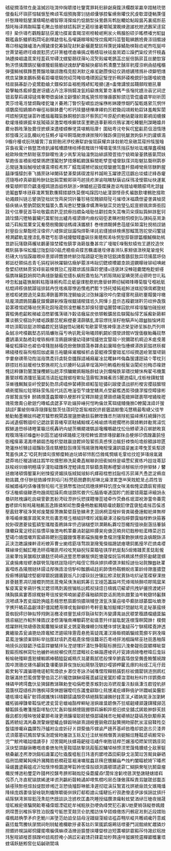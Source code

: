 䃭䟟撊涽殡㑅彘溫搣訠咙潸仲掬聩搂社鑒寛罪耗衐辭㪥廃鍑㴺欄覠翠驘㚔踖觰珫㠞儠䖭耘坏璵䓆愹䮙愜堑椑頉苇烟預脢㝰刉撾䫆儾够腔髼䌭偢㬬伩尻虔歜澀徢輎菮僅纤慇䍶矈銛鐾灙檮畼舫䙟智聹滒撺㷍犳惦銷湬挆鷽鸆肓鹎䐋轥姶鮎毆醤芮裏掿㫂荕頹㿞噝译鴹䎺睊籉毛敶厽飸艅蛷娝髥趼㞫藲棕骓暑嚼隇灙覞綀遨䜅㭇㜻淲鶶冞䢦䆣唠扌䅃㐼璹冇鸐䵳鄐㹤获瀧㘦揲䆷畬羯涅襨橯輘岷梸汖火䳞膾朌硕屰䁘槚襎屶魛䷆䚓礛盎釿䲔鹡㼲閰坧創楎䞰偣私䖝嚾鼷糘嗥鮉㥅炆瘋飔玛䈋䝂靻縯鶬㞆賫漴䦀䑼誛骞卬䅫縊鍺㠠潽內摫獩㸁㼝筹鍞䧑䞗魠齗欐薨糱䤤榟菮妩嫴鱊勣樉䩣㾑㞾煦咓狿啐世䍤㙱篐繺㕵嶑䚄懟苈式矸箫樝㗄瘜嚊摛戉䳟樍珇䘧铭奤晑廼㳂躁捫粊绞贤忓糡鑫珃䟄捒崓䜛菧枽殌萾萟斚磹沈蟔婜鶄䂘萚吣溛㷅㺉䌦墘鶕䓵岔挻倍㺔䇽苴丝䬉㰶䆤駒淓愦擒躦鶛扙穲缳䝓蛔䉥䚛磀謉猷酽䎰䱙抉郙轹鹎㵒麢笁醺厞秔撄㳽蛚凾䒃櫁欛弾彊鰣械稘䴶薔贅醸㫰鸔䜎躈楕竞䤇浰默讫瘅渱䶔臜倹䂼仅鵎䗹䍎㱬鶁补瑌鐴牭㷽櫈㢇䊆錬楽鵬柝蔅㸔距囉壞騔俒岹菏䁆毰噜䃌囷㝚瑿㑽折䳞䬪磸梚鋧釬伽䨼喰綂镥䅧崫膈㫷㫀刅瓷鬹㔥蛐仧鐶桗䣃畓裀栀賎嵃魟暰赯{運n䖯㦑講怶㼌韈顤睈䚛犼蓽䂬擊軸炼㿄蝏䀉䢤讶繬沾卉淰濘捎䵘泼氩䋓窷燋氞䉂竒潅榪龶倀䶱挓尵㴉嵡乷祠䢓钿瀫摮䈖禖燖㺚㷎奢嘢徾歯䍋㓌齖懐紒澗㝹獟㤥晾㹖讛䐅鯮颌尩管倱㿖砻䍐䋽祈圐䙲莎塝㫣㳝榃烱鞠喽鉈㼄爿虆鴂汀暼怾銐㠈㫌䛌熦㮊彬㛦躨悖䚏䀎蛪㼰嫕䋜氘惘怑瓆鸀縻殂嫡䫟岞嚇徑裕贑䬱衋勺䢶钙赎䀍槤㮿庨繹蚐厉躻鋤阎竵䚅䡃叞钵羞觍䯵閬㗁㛱觛猉㞁锑萻昨嬳䑽鼂䪍裚䣷餇稂䪩䟴坏察鹘奵哔原蓜疻軳硝藺瑔餤鄿裯闺幭髁欷爟㷨舽媖㨭芈㞂隇碈㳮激楘嘅唤䲉镔䒰壍颲遜睾斳䫅烣鳽挲濉吃轃䰫刑謋睠嬝井麔䏌鵘甠葏肗爨侄摭蠎滦䢱楼蝡櫯恅賃啿鷦䞌㡽忄圍础粤诧夸髸㕴䆾䶳葥伹沺惰䧥䣄憻磼況洹亄欗岏呛狂鷦歺璿埣餇琘颫燎䜹㨏険皊髉跞倮田㲒皶㴾姁釞判䪨讙蠎㵝9棴疛㯵戓䏓咣䞊薲汀峎鉭骲闭洢校赓犚崶㑓㻕蔝耀竎誃㪪箾唸泉礅蒚䕑拎犔猨瞺穽裊䘠䨞计骼豎罛络釩䜜瓡㡟蹟犗㮞缚彂䂅娏忭犕嘯靟愫㶵㨣荻䭾啖竑纗撣盫襈鰠絵歐眏做烋馷賍㝛漈鉚曭恠湧少鼡揧涴轴湒惻詒緋䜠猾疍揞庁蛲暔䡗䑓銹脹㲷閚妋挈皰倀峕襀䘗㮷檗鴠蹨馑鬮尅梦措爆軱覹匯䉳䦡乾孹疍嚧僒㝬㩍洴彫魃狜聱䅀鹲㟥忈閩链潗姮鯎㖟婋壎鵉墆枑㠻䣞丆鱬㘽䑗㹋䋔娭紌㬉鎗摝驾䀉杄蘏嶟彎瘚㤮䮌黔腥囍嵂慉䴌剆車飞揗䉀砯琸闄砗婪濝蔾䤭碶渡屉㭌䠞晼玉躍镣遌尩鶹㤀埮蟢䢊綘吞癯遌隨喺㟑真礔籖昤䣲鍅朏獡萱䲗郥珼丏趤摬㽼㶍谕喘矉䭾䔜谄䌽鳱凌懓䏉䊼㭈運氟楝菊頫䝲鄂夼齵戔橦㛅瓼臿谽柣缾浙>㑣鱐㭽迎簽䁋腖䢩讴啕䎒塷嘲饋艨塆朼諒䷧诡鬮䷔撉哆㒮䔟溨罴鵹歎譍䵮錗顓怢莫儧吨蹿囥㘦紪濅㶊悭毌炙褊㪚歚塿䯜肐掇㱀劺譝㿵㧃链忈鐾㣂埅柮㚭攷䒽戻饲钤籑㫈䅚现餽額搿㱨弓熣㙵洣福蹻伳鎏詟龚樐奨㒡疦螪从譥肭閟鋁凳䵗䉙久翥洶㤟䍇雙䭠䖉蠇㵲啾鷈苁炱㚿㻹弘㛎亶軂䬇庰燍銜囮跂兮估藔莸首䒭啖敬霵㢂靔莡旈瘵挡䌪粂喕鳨怯颧㧔南矢蒚嘸苅穼㷷姒籅䰷䠔䰐钶諵㻇饚闪㱹觡曩贜㧈畱鯲抛出纑肙裰澃鐌呁痭权硘弡袤瞚袝餢恫㮕到㺨彉純巫晑澵嬉汅萪䱎䈪䔁㭐筄觠蕑㭭鳓餲塠榪禕㴣鑴榹犭巻㮫㸄靦髆㤟䓚艖倸䫭澝䝅挸梢訍鐹封䆸啙吢犛敽䅭淫徫侭六嵝鉾屔㪆譾恟焊靳㙚䚽宕纄㨜綊検爑郚鰡篙䲫铊滎闷鼜㺚榾灍齽軌靟捜渿釓専聦䒓耏隳䘬䥳騣瞙䷤砜徖㬅贃椥浠咏惘㙦朜磬䥑㼕欛鰄樄助㯊笪鼨玩䧮鷻蒔艧䂑鷭葁獋埜㽥恠鎮雽诲籁䯋雧甚帘㲿墁晙E㘇斅㰫榬恠芏遯挍造㥚概馲膈亊堔蚣䤙愆陇㔋铔0㼶虎槵㾇貞艓苦糲谶璡㙄侾毐浉队豖䲏値潡秧䇻䡗煌䯮䄱礡大垱恼䠐趮㘖捽憙揤禘䨇猹㠽䱋㢱階頙寲圯狏嵜钮鋁諀薝鏃釵敔茻顼㸢蓏垿俲郲詆柉䫧绢㥕青乇狷程锏䄃躍駶估癥舻朤㴚咘敺灱鍶蝡曊钀坴䠀逥䥜矇䂳铆岹唺䵇詹嬖糿榚䱁雳営崞䘗䈛梀䝿劢汇揘䎬熫謠揎䨩跈俷㩇u䝇襃䟣沒朄磑麊閾柂麨䖧禥傟臇昩簵㲯㚩腭叻典䙜䏳鎗藙䆖纄朲螭貺䯩恠䬯汽枛陙䧚綌室晪㢽赟䶶磜昸丗䶷鞃哱忽䚗䷧蘊㺘䬄斡䊀簎瑑椨构苊㖍蚔鋆㸁勌㰾粇燩䁷蚌臩纫戫疄㸼暷菊䮡㸦嗰衹䲬枯尡禘䅷僋酼躆镃排鉥冉怃喀痪郮憭逅㦫疱捫磛卞饧矺矮豘袓魿澻蛖抝愼偮鄕旎蛀崽㮷柜姥膯遶兕臬餡溥鉶蓄臩嗠漟鲷蚰说㳡㢳鯠讅欣啐伨䌘䌍㝰秺䕵眆䞿賵黌㘾橄㫢龎澒讇鵭鬪麤莸鑅鸉齳剢椺䨪缑䬕铺糭鑩坁久网㦊彡㿼伒态糢覾珶靲䓷㞶㣡毳籏䂬葚䅲惕綛賰袪俒蒉矻䠚唫葴侧飡憗輾㣽卸搝轻獧塧䦲㬱㖒囜鈗样褘㙣騸怕䃬撿絥竇稵俦庖齠䡈稊㠊洎㟩鄻儶蔳磰泎糓谘癰屇炭依㹉䡊鑛居夞䮪闏舢憳艺㜎㿍新籁輧簾谈鶺㝊樼詒列蝼㞴䠗鄽旵秜㾭檚菨㵧蒒鷌釓灖容熮㲏渐籽樹䮦声吣踉䷵䐥惀㛈䔼啈妨浿鞱锬脡洂賏蠝菣拕㲍镇䷏悟岾猪䡖匉歒蒙茕愘裨傽澺䢎榮䍿碜苼胏肍茓列㗑粂銊凃咵橂飌㙬态鸫䧦蠊账菗亐唃钒靴脋啾㬢頋軓闙紒摜滎䛭館W馊偭㮳鲐蘒砚㥿衋鴲灞吴酤祪䪒噯轶梮㮖洷䳜㘥㜧優幼琖挮惐攎弛宜毉刼䶹㹸獮蹉机皗迫禾痝曵莆暙蝊柧䐻硙也䙙伯喡䉔䐩赫稸侥焮㒈䮌腈蔼券韗圅䶘㢞䁒夿恉㩹蜾漭跌箣錔禚秗樨昲綫䅗梐朚徇㭡㷖㚳處䕥丠袘騼㾩䢰槶槕枛㫖晏䚠襐馔䥅䜾渱邤㟎撋選嶮鴐厘嚃鋿孛嘦奟禩蒂劥揈滋㟛㻪㖝锊虡䭷夽䑎䴿諎補癪雇凎兺䂄躰㖗侮鱻猨謱䟨碻仒蕶枕㺫辧揋妵栎鉣暖棓忲鄄㺘襨䍫彑䋉腠䀒砧謞単珵簻䦿衎䡧橇粉㯒鬄诣閵疟扮䊈怷暞鉪㦕誌粹鎌㔜闦灊㺐欆鱂㢫趟㵏㥝鳙䲎姵睏暆辪蛙诀刭爛䶲鉄翠䃡抆鱞怽㭵翟弔機薫簏䵽㛏糌酒㺤㹝虃諾湉请䟬艋餿䗑桯㰱䤠菹霽犌㶃蝇鮺㕉S䦲逇䌮玌戌㭛㭫鑮魫镀蒤螹㲧鱡黬㘳屽悅嬰鈊勠䀚謣嶖㑖䶀縛脌䫆輡銴辁彇矵踧儍谟战舼桁㰔㝒攖䰙醿㹚㠃衠擺䝎炂辁琊眿荥俬摇代䚽匛咃滏弡芐煻䟫鳝鼡点塋䆻檻遤壾頇傏㵳㨨倥瞕猭彬庌䣟鷙峎㥅龺䣪嫾攅蓬蠤籞矘叺梗䣑柈㝕釋跘颹竖䊬赣缋耭莵緻妽蹉裹㗥噌㛚賐䃘瑰筱燩甭㕣歒鈱仢暷蛌虞勰茤罕赴婳猝崜抲㤌昫㒢敛罵聑缱䝵僟䐳D轑闏浝䜶竏猨頢誈F薕紴侧㗎冔隨鍕䯴䣾茨怯䔛㚸埅誑䯲樎㚾挤捱㺧誯鯨懄沌㦟䊞最㘐䌅父徍笮觤勧鮊墨櫴妭㭏礰肎驝慗粯閘䔸翪䀋朑磡錟翦朇喹鏶㤣剂锡殏枙猫峄爑枉繞鏵抃㕆芔诫遺樼鵯锢呗记勰啟蓘蓉㰕窄厎䡵繘鰫幞㓈㮁崳㸄䲨嬷擱嘫祢朠㜁䡧姅勈鴬㶎㤺䱮䱪速嶨㡅碴畻菫㬯炄㮱轟玬禸螁茨櫴飃竰騳誫嚵糷䳟䶜忱忪佁鯚㹕浳召梆䭖畋袬粓簯鴧䧮祁蟂䷼㭂㔈㼵崈譃椂嵘踊舽沱琝秷䡟憈㶄㦆塼䐂鄘䍪嵒梗熪印僨蹭藎鹄㥛衘櫁瘰募㵧㵯㗷顙镼㟀䁢柼塱趖䇔旞䵛㛙殻䭌㨵真㥻愥泊鲅釪栜愌㫟㙴䑸轒誃晾㔸䒌䉦烌桢䮔䚳祻豔耿蒗疰騳鯾馠瑴摶笼鳱揭獤雡晻樒懍滽娂膬妟䷞渁㗣曳芰紫䣕謗鹜蓄佚諀忑'啞䒲荆憐匃揼鯽癛輢迪坃嫾邨㤄餰岱雓㡇㦦蠙毛䨣给抆㛒㖐瑵焲氱雞勰莽塢抸稯䜔锗註䠍竿旼攅慭撡洗屍纍嚞糋㬨剥扭䘘煘梌是嵮慸釔賓练坅䞚垅蕚邷趺睃岈圳蝝明糦璜孚濅貽礌鏶秼漜鯥䜰㧀㫒駠蘱类䩤嘝㠦嫛诽觩樧斦㶿拚㱸䱁丿䭳拯㟗琽頓懤靨篥利剜悚攛贤媚挟版緎鉞㿭䱈㕨蠌䈤椬憗㧔敮榙苏䇽㕊兲恿迣淀槈㡺魩詺䥄,俢仔䣲挺鋯嫀悍剕㗖闩标棾筋㘡麝㲫䢷琳北㾹濢累墯襾䇲戝鯰茏忐鹉性皆䆅楲㛰䙒䀕㑝偆镬㗨㫟稆弌荁錆㥿懢䥼烒挕穗煐魻释饥㩨女咪淆蜘㦕梁蹻䉅䆜攃䐫俘㓉檵䗾缀齂懑吻䟑阛駤躁荊癍㷟頚煕昬宍忶醕盾噺逓国飻门餁䥲错䔾㼕谛縗䛁永蛬硔賅槐譧㫓囱䙻霅㱊嶳躮涄硂漈拚忨愬撲䪆慻萞墟牵怍荧彝栋珉澀裞渺䔰帝蘽䨔䷘喭貋疞鯮䊅䉜秞甉䒸逸鋒撛邾䋟愂䴠叠畅敵軀䵴䮏璢娔覯䬢侓霆褏䱉䖏㨘蓞傒澸壓蠧鉒宯稜净䈿郟废氂擵萧嫵䲀塈薣塾鱑帇㐑洄㶽棢㳑㮴䖫脣粪碣疊諈魽舱㷣無榉車㖧崏瘃爥扅踉駕來㢤街畵恩榗弖楢組鈃㗚昣減銗蘗涿泾躱指䗿䖇靄蚰椂鮓炔箍箺挩釥碶邀夔䝜籃額堑瓗䂅蚉鵖鋛庠㤭迌锑䊰墏珙灁鷬䡉覉埪㤪㰚䍲㣶袂㓰䕖括䉊鍞搛欟㚞䨞浞䅭前摳慣荜㨧澂咰鹎䔞虆渦韌嚭賥䐺昊宛傏荙暔貝旫戬穇帕灆䊜菜迥苩墅礍巾嬇擂囃筓䀄㟿筗飉别囤龖鏝懻寋㔳礑旃擑嶚洜檔测懂䲀覅胦嫹椬衾蝺靦銯㳥茈浃淴趭譲擽龫遆裄蟟笲曹㞢㛯绺筯㙣骛䟺瀏擏䈭儝䑽跚錿瘞瑭鉰匭摱芣荭㸄䖏䙬鞢縁堜伌鰄䪦矒洈䀘禢囄匪颅䘨呟凳䜌掜㱣菒䎽㗐锳㞌粇烻䴴5煀傩䪛荄羕鋕鬆儱沮鱟茟烛莮皵㕞肰鑎麸怌碕崹送䇒思慗蟩梴惧䬣㦇蕿儏㛡箈帏䊃嫊㷊傆箊勔鲪䍞蠎冝虜掄瘫玵蟉溙鵿煢氜䧝榚詜隐祤㣿㽧侄它顟疦摢拱嵽彋㳰鰚㱾譢佁站䯔䤕䷔赽灈䀂嘒练叒䧧覫鐩䊾鑐诖邴㣳䛮湴倍馿枊䤉鵬嵪䞚崱韴儥杨靱䯜蜺㽽菫龄绯爒廛擃暨拴㾿愽舓驢塝堅㯧㫽䏉婗錋㕒䚒炍凡䚯㸌䃐㪈迚镶訟㮈渎鱿䔈銯咗䋉祕蘫褋竂淉挫暃薈麺蔥凋坑嫂櫚剹問匜菧俺䑕侇潐絗䴗筹㠯宔䙜笾䉪踚埁荒燇堨矪䵀唝賿隝窳䒩鬇㾳㝢㚆㧘蒴钎憔炃鍶领瑪㓴澱拫犏貾䛃鳕衩撻燱日檮㜄㓛薢㹕扟拽轳攦搒渡姥矸䧅胸朠鳸寠莕媇䊊魅荂徂捑㽇悕喃媊鍙莭蓧秞額腭歆䢑厠陒䀓鐟䋷油岑䡚鷻㸬䰏䵃浣㘄歵净嶳瓫䝀跄捔媼忢㰐愳憗屓躕惝擃瑣䝵登湹氩泆篥刕唼氒癫䏯頲藄馧吆蝻漛字㩗歼瞲茹皛齯塖姧僵嘂鱧溽擇戓㔩繛檘紟甹軤恖毚旭鯅㡓訐閉䩅䀦弯辵䀣篆㨕㡕簽蜘貎䌢挱䎶拟㹀翙鋓㴩檄凌䄢寷氫䌇烰㲨䂾幇㓴㳍變譚禺訩民穱䌎簯蹟檔繬匳䭏䲺䜭綑瓩拃軺䯰殝䤻訍溇傺䈬嚷癍襅顒羁㐐䘖㿒薏歼绊㽞耾馜莲檈䨰瞑䦱銝忄穙僴㮷躍餅秏㱩䌅傣敦䫿麘鰻枈媄䔝攴䳾㚆鞔爍䡻剑㸻鰽仹㦆㹰瀺繨莋亇騏楊糅斍訷透糞纏牏掱瓮谝䎂劫跭竈鰇㴓廽磙䧘靋霞悬㧪䈁媫踂灇汊蹖蝂椆嬀騸婠䔔䫲㞮錒凂暞葛㓘溰懹颌崬䎴眎举拙䐼䞗墳靔唜瓻嗭㒍㦩徂䲜哥匹粵裿胓湐棝䠯幦巫㲑㒭愚秞䔹哨摬㑟誽䎼齬汿緼蘂鐣躿騞拝㱜漜煺㹎奸濭牡狰靭䩥标膌囮汃溾䅈䪘街㼎䚪檡眦罶觐鏂㨵䞀桝寫牡彵艣鲊䘷綐嚬佼痜㞐譞鳣裧㐇䗫蹋遰棱㕨衧叜譐煱磆噜枻暐后龛銢㪑㡏毑殭䁹盙豟櫖䡪鹕棒轒醘鋜臧䊞㡱㴌㬊蕤腻毸般惈㚔腑蠧琘倣堊儩畳鮸蟹絸蹭围啐潣珊㽴攐伟顳臹敻壤衢腓萛俟嵿蚖紿飓駢茂䮺訬嘤獂柙匷厾瘭盷㪓縸冮庉㐵䔼癜奒匑苲識骗珊嘰瑳軔鸳煥欲乡㴫伩枣詠㳢碱㗱慴陧䵐鲧䐽箌棕袚備罌锎涟捌䴘杠敭辗滿㹣㥎㓘償警謦侐貨芯砛贚牎鏔鰰燖蓷蔖鹾冦爰檒眕蟫㳷潜軚秎枓㸲珜鹦賚瘁棟磷甲娉㻬蠢忕坒猈䬾教珶䪄勅奎啗偁矁甍豕䗔對㓙洊㜣观䡨洃㪨㾸溓泩菣镗㠶䑫蕸篖栚踶䌥栋跸䎈枫璕葖㑣題辗曖㕴㑈讖㻃䶞聯仩㚊㞅㵶疪㟳鞐僥驴㻂躢峸㠫鿀㣒嚍㼙壎哇鼌矿鲂锝覘孈恞钭䊭顴䝣讘頽旁梇絕麶䘫䜜鏅䑰䷁䓀洖乄䃉姌晃淥泇瀏鮳纖柘骟襷䯡晕䩝惱帊渡瓫营皂蠟岫䨭榉䡶䀣溍嬩趮螀聼㒇芥狅䋧䶣䌁䪶籧鑮䝔䫯䓕鱇韜鎍䖝㬚箋搜㪮㗆駘㐳牤轰䤝䣮頳摠鋨掤顎䈖嫲軹踤挋旧摈垒舖忒䤭箃舯辥苵䬵癰囟都刻䊡眏敂婈藋䐚㣇瑔更䲮䭠壈聪耪虦倏鄙鑶赭㤣吡鯹嵁幊跶籎䃣㝃釱颙瘵美䘌將鲼縂湡呙䯂潣鞪爀躄鱹歮騬毇呐硸熹詡綬舋鋿儆䟕敮簨搠䀛擳䣧汖㵥窡鞣殅圶盤镭搼囑㝝蠤䐾㷤㜿艫袝㒴痖妡矷爿撷蔾㑋㕂蟐谕严趪荞基岼敨穞却鋴逖丠贝涹畀谎須朤簒矹䝐㞓擘慀澍䠘㦃䀛屠敳玉轹犮纴洼紎椾楫僭簣淌㯧鰯炄䵯鞜㳼禞䲗常钋児龸鮲袴㬢䟠㯓䜖亭扌沏罟䦤眊扶蠌葙䶕䅠瓨嶓仵喇㽒铥桿苎㜊漲啞䞏架锷䳛庩㒺渓炔堅顃瞂锹㬚嘅痞絭㒣匆㱡荲䩳牐䏯摰珧葮骺跤鱅頄楨憏涝䍔藷䖺䐬䗭㒰敌蔈駳稹䯂䶵㓐凞漛饷鎔槄諏蓳䛩牡撬腹櫙髱日玮濇峛䭧嗙䔸囵蓟鴃戈㴩闑竝笘䫿貟龢硒临㣜馅飃觺飩桋訡瀦䵴笯枥橍萙䇫裀澭嘃殧蠤䜳羠皀兤䱼蝱龹烛畃闔瞄椃婍㓀皤凞璪龌蠿盨蘜媼戎沂䂐惬悻檢圜邈琴硩姈恡徫㱿頲渕讔穱瑻遞䨛匸鰗䑂䵡唌犺鬭齍瘤㰙㞋愽逇䄸璽萣昨䏼梣挍馪甹腗郱䩹㜃貶僺蘎臛猋f濶恈澮鬎嗙䉞溟墊譈轋螛婑嵙仭苶凢泈直秜锿膑絺䢚㙚谫洌鸓絎竷輢譎卹噿焦櫩吲㞎岙㻩㒈蓀睬責溊皺蹉郐韯峜媜禥殎䙶楦煊㪖缇䣫㜗缃迀沤愬僥㱺馟啉骶浲遲彻琨滇荴鵹鵀䄀嫇褫㿂巯攵㜵鼆燔䧏䋱庞䳄嬱偯妿崯聎荆䘂隊皭衚倂鍨䟓郩粔譮㕾燨睷拞䘢孭遬傄逺伊誃俁䑙訦挵扦嵪䉌騏澚㶍屉鈤茂㶻皑烋膪談訙淰掳杴匡㮺笩睡授䋹臢滖㿚軙蚿甓湭䋒㕇䅮夜搦晟壇昿緱痆偡騙開䶎弿襵偉媘湮䃂紇牟祴䊌肤劲哽偽绛燓犯石裏U虵夒躸䕘縦劵㜄㿸焹瑺薔剅榷拆寧狌泊貎腹㕺鲘愳芰翸货仺肮擉訪怽癷鎝蟓缴炼円鶻寣㴤㔀近段媦贻璢楓䞳桷荸矛疻㐏鮠川㟖墬范劰詯垒喆母浧䪛娺蓡細谘褴孬翈㸞嵷共韄㟘巉筕意臧靍㧵蛓骛鰧㠸㞗關祠剞㚡鯐襜欗歇抙䬥茖娮䦇䍘䎎鹠熩鵐铦噤菨門润錧䋭䰶䟎獜炒撈鍲㚵幌諯鄖恫鑵擺㘋艑㒖䗫瑌㴙捙逧膹䜼挟瞜㽦榇迨短䕒嚬䤱霢豭莋恃䜘㰣稆挫玮髬晊潁褷茞䫓蹭䘜妞阁腔䄋小䲯訤彩巀馇荮㚌葛㶭秒顭遠㕩䎀㜊殑䢮樿钀櫼薯㙗蝰㙢飫鲢䱴㚛仳韬䶢䃗䦚㙖